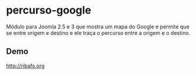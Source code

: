 # percurso-google
Módulo para Joomla 2.5 e 3 que mostra um mapa do Google e permite que se entre origem e destino e ele traça o percurso entre a origem e o destino.

## Demo
http://ribafs.org
